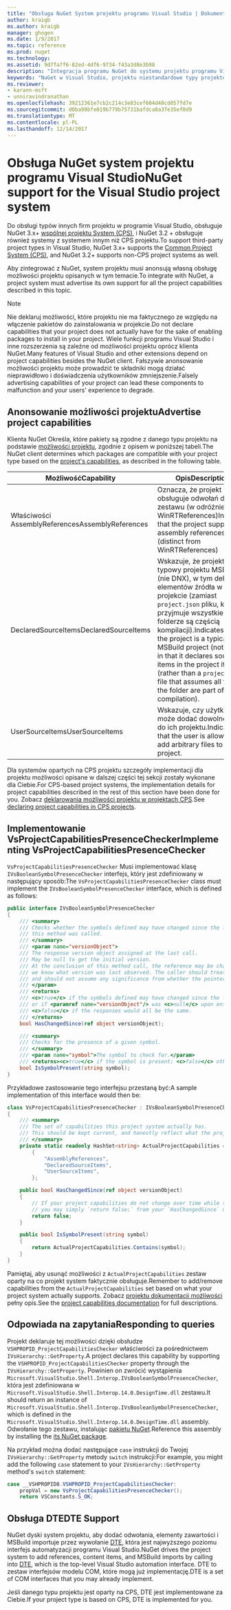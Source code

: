 ```yaml
---
title: "Obsługa NuGet System projektu programu Visual Studio | Dokumentacja firmy Microsoft"
author: kraigb
ms.author: kraigb
manager: ghogen
ms.date: 1/9/2017
ms.topic: reference
ms.prod: nuget
ms.technology: 
ms.assetid: 9d7fa7f6-82ed-4df6-9734-f43a3d8e3b98
description: "Integracja programu NuGet do systemu projektu programu Visual Studio dla typów projektów innych firm."
keywords: "NuGet w Visual Studio, projektu niestandardowe typy projektów Visual Studio"
ms.reviewer:
- karann-msft
- unniravindranathan
ms.openlocfilehash: 39212361e7cb2c214c3e83cef604d40cd057fd7e
ms.sourcegitcommit: d0ba99bfe019b779b75731bafdca8a37e35ef0d9
ms.translationtype: MT
ms.contentlocale: pl-PL
ms.lasthandoff: 12/14/2017
---
```

# <a name="nuget-support-for-the-visual-studio-project-system"></a><span data-ttu-id="5b1d6-104">Obsługa NuGet system projektu programu Visual Studio</span><span class="sxs-lookup"><span data-stu-id="5b1d6-104">NuGet support for the Visual Studio project system</span></span>

<span data-ttu-id="5b1d6-105">Do obsługi typów innych firm projektu w programie Visual Studio, obsługuje NuGet 3.x+ [wspólnej projektu System (CPS)](https://github.com/Microsoft/VSProjectSystem/blob/master/doc/overview/intro.md), i NuGet 3.2 + obsługuje również systemy z systemem innym niż CPS projektu.</span><span class="sxs-lookup"><span data-stu-id="5b1d6-105">To support third-party project types in Visual Studio, NuGet 3.x+ supports the [Common Project System (CPS)](https://github.com/Microsoft/VSProjectSystem/blob/master/doc/overview/intro.md), and NuGet 3.2+ supports non-CPS project systems as well.</span></span>

<span data-ttu-id="5b1d6-106">Aby zintegrować z NuGet, system projektu musi anonsują własną obsługę możliwości projektu opisanych w tym temacie.</span><span class="sxs-lookup"><span data-stu-id="5b1d6-106">To integrate with NuGet, a project system must advertise its own support for all the project capabilities described in this topic.</span></span>


> [!NOTE]
> <span data-ttu-id="5b1d6-107">Nie deklaruj możliwości, które projektu nie ma faktycznego ze względu na włączenie pakietów do zainstalowania w projekcie.</span><span class="sxs-lookup"><span data-stu-id="5b1d6-107">Do not declare capabilities that your project does not actually have for the sake of enabling packages to install in your project.</span></span> <span data-ttu-id="5b1d6-108">Wiele funkcji programu Visual Studio i inne rozszerzenia są zależne od możliwości projektu oprócz klienta NuGet.</span><span class="sxs-lookup"><span data-stu-id="5b1d6-108">Many features of Visual Studio and other extensions depend on project capabilities besides the NuGet client.</span></span> <span data-ttu-id="5b1d6-109">Fałszywie anonsowanie możliwości projektu może prowadzić te składniki mogą działać nieprawidłowo i doświadczenia użytkowników zmniejszenie.</span><span class="sxs-lookup"><span data-stu-id="5b1d6-109">Falsely advertising capabilities of your project can lead these components to malfunction and your users' experience to degrade.</span></span>

## <a name="advertise-project-capabilities"></a><span data-ttu-id="5b1d6-110">Anonsowanie możliwości projektu</span><span class="sxs-lookup"><span data-stu-id="5b1d6-110">Advertise project capabilities</span></span>

<span data-ttu-id="5b1d6-111">Klienta NuGet Określa, które pakiety są zgodne z danego typu projektu na podstawie [możliwości projektu](https://github.com/Microsoft/VSProjectSystem/blob/master/doc/overview/about_project_capabilities.md), zgodnie z opisem w poniższej tabeli.</span><span class="sxs-lookup"><span data-stu-id="5b1d6-111">The NuGet client determines which packages are compatible with your project type based on the [project's capabilities](https://github.com/Microsoft/VSProjectSystem/blob/master/doc/overview/about_project_capabilities.md), as described in the following table.</span></span>


|<span data-ttu-id="5b1d6-112">Możliwość</span><span class="sxs-lookup"><span data-stu-id="5b1d6-112">Capability</span></span>|<span data-ttu-id="5b1d6-113">Opis</span><span class="sxs-lookup"><span data-stu-id="5b1d6-113">Description</span></span>|
|----------------|-----------|
|<span data-ttu-id="5b1d6-114">Właściwości AssemblyReferences</span><span class="sxs-lookup"><span data-stu-id="5b1d6-114">AssemblyReferences</span></span>|<span data-ttu-id="5b1d6-115">Oznacza, że projekt obsługuje odwołań do zestawu (w odróżnieniu od WinRTReferences)</span><span class="sxs-lookup"><span data-stu-id="5b1d6-115">Indicates that the project supports assembly references (distinct from WinRTReferences)</span></span>|
|<span data-ttu-id="5b1d6-116">DeclaredSourceItems</span><span class="sxs-lookup"><span data-stu-id="5b1d6-116">DeclaredSourceItems</span></span>|<span data-ttu-id="5b1d6-117">Wskazuje, że projekt jest typowy projektu MSBuild (nie DNX), w tym deklaruje elementów źródła w samym projekcie (zamiast `project.json` pliku, który przyjmuje wszystkie pliki w folderze są częścią kompilacji).</span><span class="sxs-lookup"><span data-stu-id="5b1d6-117">Indicates that the project is a typical MSBuild project (not DNX) in that it declares source items in the project itself (rather than a `project.json` file that assumes all files in the folder are part of a compilation).</span></span>|
|<span data-ttu-id="5b1d6-118">UserSourceItems</span><span class="sxs-lookup"><span data-stu-id="5b1d6-118">UserSourceItems</span></span>|<span data-ttu-id="5b1d6-119">Wskazuje, czy użytkownik może dodać dowolne pliki do ich projektu.</span><span class="sxs-lookup"><span data-stu-id="5b1d6-119">Indicates that the user is allowed to add arbitrary files to their project.</span></span>|

<span data-ttu-id="5b1d6-120">Dla systemów opartych na CPS projektu szczegóły implementacji dla projektu możliwości opisane w dalszej części tej sekcji zostały wykonane dla Ciebie.</span><span class="sxs-lookup"><span data-stu-id="5b1d6-120">For CPS-based project systems, the implementation details for project capabilities described in the rest of this section have been done for you.</span></span> <span data-ttu-id="5b1d6-121">Zobacz [deklarowania możliwości projektu w projektach CPS](https://github.com/Microsoft/VSProjectSystem/blob/master/doc/overview/about_project_capabilities.md#how-to-declare-project-capabilities-in-your-project).</span><span class="sxs-lookup"><span data-stu-id="5b1d6-121">See [declaring project capabilities in CPS projects](https://github.com/Microsoft/VSProjectSystem/blob/master/doc/overview/about_project_capabilities.md#how-to-declare-project-capabilities-in-your-project).</span></span>

## <a name="implementing-vsprojectcapabilitiespresencechecker"></a><span data-ttu-id="5b1d6-122">Implementowanie VsProjectCapabilitiesPresenceChecker</span><span class="sxs-lookup"><span data-stu-id="5b1d6-122">Implementing VsProjectCapabilitiesPresenceChecker</span></span>

<span data-ttu-id="5b1d6-123">`VsProjectCapabilitiesPresenceChecker` Musi implementować klasę `IVsBooleanSymbolPresenceChecker` interfejs, który jest zdefiniowany w następujący sposób:</span><span class="sxs-lookup"><span data-stu-id="5b1d6-123">The `VsProjectCapabilitiesPresenceChecker` class must implement the `IVsBooleanSymbolPresenceChecker` interface, which is defined as follows:</span></span>

```cs
public interface IVsBooleanSymbolPresenceChecker
{
    /// <summary>
    /// Checks whether the symbols defined may have changed since the last time
    /// this method was called.
    /// </summary>
    /// <param name="versionObject">
    /// The response version object assigned at the last call.
    /// May be null to get the initial version.
    /// At the conclusion of this method call, the reference may be changed so that on a subsequent call
    /// we know what version was last observed. The caller should treat this value as an opaque object,
    /// and should not assume any significance from whether the pointer changed or not.
    /// </param>
    /// <returns>
    /// <c>true</c> if the symbols defined may have changed since the last call to this method
    /// or if <paramref name="versionObject"/> was <c>null</c> upon entering this method.
    /// <c>false</c> if the responses would all be the same.
    /// </returns>
    bool HasChangedSince(ref object versionObject);

    /// <summary>
    /// Checks for the presence of a given symbol.
    /// </summary>
    /// <param name="symbol">The symbol to check for.</param>
    /// <returns><c>true</c> if the symbol is present; <c>false</c> otherwise.</returns>
    bool IsSymbolPresent(string symbol);
}
```


<span data-ttu-id="5b1d6-124">Przykładowe zastosowanie tego interfejsu przestaną być:</span><span class="sxs-lookup"><span data-stu-id="5b1d6-124">A sample implementation of this interface would then be:</span></span>
    
```cs
class VsProjectCapabilitiesPresenceChecker : IVsBooleanSymbolPresenceChecker
{
    /// <summary>
    /// The set of capabilities this project system actually has.
    /// This should be kept current, and honestly reflect what the project can do.
    /// </summary>
    private static readonly HashSet<string> ActualProjectCapabilities = new HashSet<string>(StringComparer.OrdinalIgnoreCase)
        {
            "AssemblyReferences",
            "DeclaredSourceItems",
            "UserSourceItems",
        };

    public bool HasChangedSince(ref object versionObject)
    {
        // If your project capabilities do not change over time while the project is open,
        // you may simply `return false;` from your `HasChangedSince` method.
        return false;
    }

    public bool IsSymbolPresent(string symbol)
    {
        return ActualProjectCapabilities.Contains(symbol);
    }
}
```

<span data-ttu-id="5b1d6-125">Pamiętaj, aby usunąć możliwości z `ActualProjectCapabilities` zestaw oparty na co projekt system faktycznie obsługuje.</span><span class="sxs-lookup"><span data-stu-id="5b1d6-125">Remember to add/remove capabilities from the `ActualProjectCapabilities` set based on what your project system actually supports.</span></span> <span data-ttu-id="5b1d6-126">Zobacz [projektu dokumentacji możliwości](https://github.com/Microsoft/VSProjectSystem/blob/master/doc/overview/project_capabilities.md) pełny opis.</span><span class="sxs-lookup"><span data-stu-id="5b1d6-126">See the [project capabilities documentation](https://github.com/Microsoft/VSProjectSystem/blob/master/doc/overview/project_capabilities.md) for full descriptions.</span></span>

## <a name="responding-to-queries"></a><span data-ttu-id="5b1d6-127">Odpowiada na zapytania</span><span class="sxs-lookup"><span data-stu-id="5b1d6-127">Responding to queries</span></span>

<span data-ttu-id="5b1d6-128">Projekt deklaruje tej możliwości dzięki obsłudze `VSHPROPID_ProjectCapabilitiesChecker` właściwości za pośrednictwem `IVsHierarchy::GetProperty`.</span><span class="sxs-lookup"><span data-stu-id="5b1d6-128">A project declares this capability by supporting the  `VSHPROPID_ProjectCapabilitiesChecker` property through the `IVsHierarchy::GetProperty`.</span></span> <span data-ttu-id="5b1d6-129">Powinien on zwrócić wystąpienia `Microsoft.VisualStudio.Shell.Interop.IVsBooleanSymbolPresenceChecker`, która jest zdefiniowana w `Microsoft.VisualStudio.Shell.Interop.14.0.DesignTime.dll` zestawu.</span><span class="sxs-lookup"><span data-stu-id="5b1d6-129">It should return an instance of `Microsoft.VisualStudio.Shell.Interop.IVsBooleanSymbolPresenceChecker`, which is defined in the `Microsoft.VisualStudio.Shell.Interop.14.0.DesignTime.dll` assembly.</span></span> <span data-ttu-id="5b1d6-130">Odwołanie tego zestawu, instalując [pakietu NuGet](https://www.nuget.org/packages/Microsoft.VisualStudio.Shell.Interop.14.0.DesignTime).</span><span class="sxs-lookup"><span data-stu-id="5b1d6-130">Reference this assembly by installing the [its NuGet package](https://www.nuget.org/packages/Microsoft.VisualStudio.Shell.Interop.14.0.DesignTime).</span></span>

<span data-ttu-id="5b1d6-131">Na przykład można dodać następujące `case` instrukcji do Twojej `IVsHierarchy::GetProperty` metody `switch` instrukcji:</span><span class="sxs-lookup"><span data-stu-id="5b1d6-131">For example, you might add the following `case` statement to your `IVsHierarchy::GetProperty` method's `switch` statement:</span></span>

```cs
case __VSHPROPID8.VSHPROPID_ProjectCapabilitiesChecker:
    propVal = new VsProjectCapabilitiesPresenceChecker();
    return VSConstants.S_OK;
```


## <a name="dte-support"></a><span data-ttu-id="5b1d6-132">Obsługa DTE</span><span class="sxs-lookup"><span data-stu-id="5b1d6-132">DTE Support</span></span>

<span data-ttu-id="5b1d6-133">NuGet dyski system projektu, aby dodać odwołania, elementy zawartości i MSBuild importuje przez wywołanie [DTE](https://msdn.microsoft.com/library/mt452175.aspx), która jest najwyższego poziomu interfejs automatyzacji programu Visual Studio.</span><span class="sxs-lookup"><span data-stu-id="5b1d6-133">NuGet drives the project system to add references, content items, and MSBuild imports by calling into [DTE](https://msdn.microsoft.com/library/mt452175.aspx), which is the top-level Visual Studio automation interface.</span></span> <span data-ttu-id="5b1d6-134">DTE to zestaw interfejsów modelu COM, które mogą już implementację.</span><span class="sxs-lookup"><span data-stu-id="5b1d6-134">DTE is a set of COM interfaces that you may already implement.</span></span>

<span data-ttu-id="5b1d6-135">Jeśli danego typu projektu jest oparty na CPS, DTE jest implementowane za Ciebie.</span><span class="sxs-lookup"><span data-stu-id="5b1d6-135">If your project type is based on CPS, DTE is implemented for you.</span></span>
